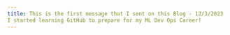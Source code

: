 ```yaml
---
title: This is the first message that I sent on this Blog - 12/3/2023
I started learning GitHub to prepare for my ML Dev Ops Career!
---
```


